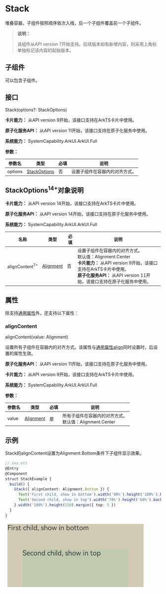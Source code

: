 # Stack

堆叠容器，子组件按照顺序依次入栈，后一个子组件覆盖前一个子组件。

>  **说明：**
>
>  该组件从API version 7开始支持。后续版本如有新增内容，则采用上角标单独标记该内容的起始版本。


## 子组件

可以包含子组件。


## 接口

Stack(options?: StackOptions)

**卡片能力：** 从API version 9开始，该接口支持在ArkTS卡片中使用。

**原子化服务API：** 从API version 11开始，该接口支持在原子化服务中使用。

**系统能力：** SystemCapability.ArkUI.ArkUI.Full

**参数：**

| 参数名       | 类型                                    | 必填 | 说明                                                    |
| ------------ | ------------------------------------------- | ---- | ----------------------------------------------------------- |
| options | [StackOptions](#stackoptions14对象说明) | 否   | 设置子组件在容器内的对齐方式。 |

## StackOptions<sup>14+</sup>对象说明

**卡片能力：** 从API version 14开始，该接口支持在ArkTS卡片中使用。

**原子化服务API：** 从API version 14开始，该接口支持在原子化服务中使用。

**系统能力：** SystemCapability.ArkUI.ArkUI.Full

| 名称          | 类型            | 必填 | 说明                        |
| ------------ | --------------- | ---- | --------------------------- |
| alignContent<sup>7+</sup> | [Alignment](ts-appendix-enums.md#alignment) | 否   | 设置子组件在容器内的对齐方式。<br/>默认值：Alignment.Center<br/>**卡片能力：** 从API version 9开始，该接口支持在ArkTS卡片中使用。<br/>**原子化服务API：** 从API version 11开始，该接口支持在原子化服务中使用。 |

## 属性

除支持[通用属性](ts-component-general-attributes.md)外，还支持以下属性：

### alignContent

alignContent(value: Alignment)

设置所有子组件在容器内的对齐方式。该属性与[通用属性align](ts-universal-attributes-location.md#align)同时设置时，后设置的属性生效。

**原子化服务API：** 从API version 11开始，该接口支持在原子化服务中使用。

**卡片能力：** 从API version 9开始，该接口支持在ArkTS卡片中使用。

**系统能力：** SystemCapability.ArkUI.ArkUI.Full

**参数：** 

| 参数名 | 类型                                        | 必填 | 说明                                                        |
| ------ | ------------------------------------------- | ---- | ----------------------------------------------------------- |
| value  | [Alignment](ts-appendix-enums.md#alignment) | 是   | 所有子组件在容器内的对齐方式。<br/>默认值：Alignment.Center |


## 示例

Stack的alignContent设置为Alignment.Bottom条件下子组件显示效果。

```ts
// xxx.ets
@Entry
@Component
struct StackExample {
  build() {
    Stack({ alignContent: Alignment.Bottom }) {
      Text('First child, show in bottom').width('90%').height('100%').backgroundColor(0xd2cab3).align(Alignment.Top)
      Text('Second child, show in top').width('70%').height('60%').backgroundColor(0xc1cbac).align(Alignment.Top)
    }.width('100%').height(150).margin({ top: 5 })
  }
}
```

![zh-cn_image_0000001219982699](figures/zh-cn_image_0000001219982699.PNG)
